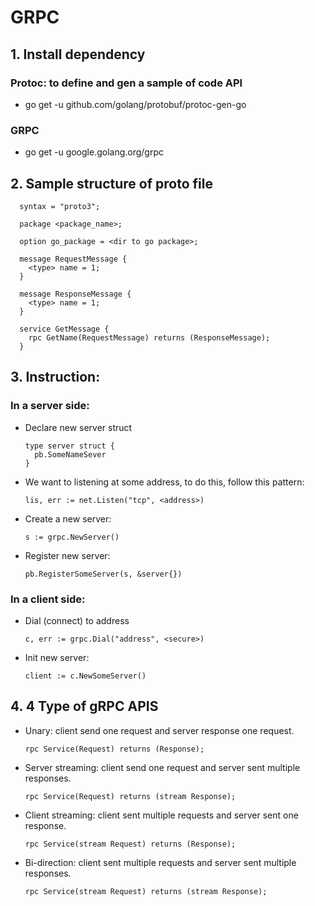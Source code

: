 # GRPC

## 1. Install dependency
### Protoc: to define and gen a sample of code API
- go get -u github.com/golang/protobuf/protoc-gen-go
### GRPC
- go get -u google.golang.org/grpc

## 2. Sample structure of proto file 
```
  syntax = "proto3";

  package <package_name>;

  option go_package = <dir to go package>;

  message RequestMessage {
    <type> name = 1;
  }

  message ResponseMessage {
    <type> name = 1;
  }

  service GetMessage {
    rpc GetName(RequestMessage) returns (ResponseMessage);
  }
```

## 3. Instruction:
### In a server side:
- Declare new server struct
  ```
  type server struct {
    pb.SomeNameSever
  }
  ```
- We want to listening at some address, to do this, follow this pattern:
  ```
  lis, err := net.Listen("tcp", <address>)
  ```
- Create a new server:
  ```
  s := grpc.NewServer()
  ```
- Register new server:
  ```
  pb.RegisterSomeServer(s, &server{})
  ```
### In a client side:
- Dial (connect) to address
  ```
  c, err := grpc.Dial("address", <secure>)
  ```
- Init new server:
  ```
  client := c.NewSomeServer()

## 4. 4 Type of gRPC APIS
- Unary: client send one request and server response one request.
  ```
  rpc Service(Request) returns (Response);
  ```
- Server streaming: client send one request and server sent multiple responses.
  ```
  rpc Service(Request) returns (stream Response);
  ```
- Client streaming: client sent multiple requests and server sent one response.
  ```
  rpc Service(stream Request) returns (Response);
  ```
- Bi-direction: client sent multiple requests and server sent multiple responses.
  ```
  rpc Service(stream Request) returns (stream Response);
  ```
